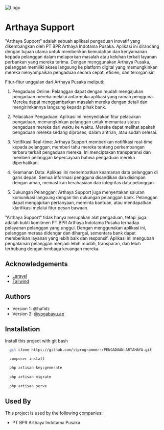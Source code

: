 
![Logo](https://pengaduan.bankarthaya.com/assets/img/favicon.png)


# Arthaya Support

"Arthaya Support" adalah sebuah aplikasi pengaduan inovatif yang dikembangkan oleh PT BPR Arthaya Indotama Pusaka. Aplikasi ini dirancang dengan tujuan utama untuk memberikan kemudahan dan kenyamanan kepada pelanggan dalam melaporkan masalah atau keluhan terkait layanan perbankan yang mereka terima. Dengan menggunakan Arthaya Pusaka, pelanggan memiliki akses langsung ke platform digital yang memungkinkan mereka menyampaikan pengaduan secara cepat, efisien, dan terorganisir.

Fitur-fitur unggulan dari Arthaya Pusaka meliputi:

1. Pengaduan Online: Pelanggan dapat dengan mudah mengajukan pengaduan mereka melalui antarmuka aplikasi yang ramah pengguna. Mereka dapat menggambarkan masalah mereka dengan detail dan mengirimkannya langsung kepada pihak bank.

2. Pelacakan Pengaduan: Aplikasi ini menyediakan fitur pelacakan pengaduan, memungkinkan pelanggan untuk memantau status pengaduan mereka dari waktu ke waktu. Mereka dapat melihat apakah pengaduan mereka sedang diproses, dalam antrian, atau sudah selesai.

3. Notifikasi Real-time: Arthaya Support memberikan notifikasi real-time kepada pelanggan, memberi tahu mereka tentang perkembangan terbaru terkait pengaduan mereka. Ini menciptakan transparansi dan memberi pelanggan kepercayaan bahwa pengaduan mereka diperhatikan.

4. Keamanan Data: Aplikasi ini menempatkan keamanan data pelanggan di garis depan. Semua informasi pengguna disandikan dan disimpan dengan aman, memastikan kerahasiaan dan integritas data pelanggan.

5. Dukungan Pelanggan: Arthaya Support juga menyertakan saluran komunikasi langsung dengan tim dukungan pelanggan bank. Pelanggan dapat mengajukan pertanyaan, meminta bantuan, atau mendapatkan klarifikasi melalui fitur pesan bawaan.

"Arthaya Support" tidak hanya merupakan alat pengaduan, tetapi juga adalah bukti komitmen PT BPR Arthaya Indotama Pusaka terhadap pelayanan pelanggan yang unggul. Dengan menggunakan aplikasi ini, pelanggan merasa didengar dan dihargai, sementara bank dapat memberikan layanan yang lebih baik dan responsif. Aplikasi ini mengubah pengalaman pelanggan menjadi lebih mudah, transparan, dan lebih terhubung dengan lembaga keuangan mereka.

## Acknowledgements

 - [Laravel](https://laravel.com/)
 - [Tailwind](https://tailwindcss.com/)



## Authors

- Version 1: @hafidz
- Version 2: [@yogabayu.ap](https://www.instagram.com/yogabayu.ap/)


## Installation

Install this project with git bash

```bash
  git clone https://github.com/itprogrammerr/PENGADUAN-ARTAHAYA.git

  composer install

  php artisan key:generate
  
  php artisan migrate
  
  php artisan serve
```
    
## Used By

This project is used by the following companies:

- PT BPR Arthaya Indotama Pusaka

